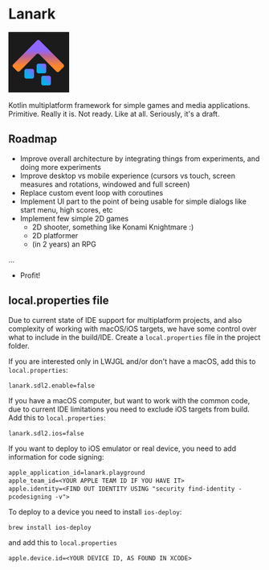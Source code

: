 # Lanark

![Lanark](playground/resources/lanark-60x2.png)

Kotlin multiplatform framework for simple games and media applications. 
Primitive. Really it is. Not ready. Like at all. Seriously, it's a draft.  


## Roadmap

* Improve overall architecture by integrating things from experiments, and doing more experiments
* Improve desktop vs mobile experience (cursors vs touch, screen measures and rotations, windowed and full screen)
* Replace custom event loop with coroutines
* Implement UI part to the point of being usable for simple dialogs like start menu, high scores, etc
* Implement few simple 2D games
  * 2D shooter, something like Konami Knightmare :)
  * 2D platformer
  * (in 2 years) an RPG
  
…

* Profit!  

## local.properties file

Due to current state of IDE support for multiplatform projects, and also complexity of working with macOS/iOS targets,
we have some control over what to include in the build/IDE. Create a `local.properties` file in the project folder.

If you are interested only in LWJGL and/or don't have a macOS, add this to `local.properties`:
```
lanark.sdl2.enable=false
```

If you have a macOS computer, but want to work with the common code, due to current IDE limitations 
you need to exclude iOS targets from build. Add this to `local.properties`:

```
lanark.sdl2.ios=false
``` 

If you want to deploy to iOS emulator or real device, you need to add information for code signing:
```
apple_application_id=lanark.playground
apple_team_id=<YOUR APPLE TEAM ID IF YOU HAVE IT>
apple.identity=<FIND OUT IDENTITY USING "security find-identity -pcodesigning -v">
```

To deploy to a device you need to install `ios-deploy`:

```
brew install ios-deploy
```

and add this to `local.properties`

```
apple.device.id=<YOUR DEVICE ID, AS FOUND IN XCODE>
```